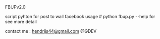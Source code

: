 FBUPv2.0

script pyhton for post to wall facebook
usage # python fbup.py --help for see more detail

contact me : hendrijs44@gmail.com
@GDEV